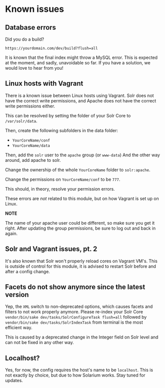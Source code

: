 # Known issues

## Database errors

Did you do a build?

`https://yourdomain.com/dev/build?flush=all`

It is known that the final index might throw a MySQL error.
This is expected at the moment, and sadly, unavoidable so far.
If you have a solution, we would love to hear from you!


## Linux hosts with Vagrant

There is a known issue between Linux hosts using Vagrant. Solr does not have
the correct write permissions, and Apache does not have the correct write permissions either.

This can be resolved by setting the folder of your Solr Core to `/var/solr/data`.

Then, create the following subfolders in the data folder:
- `YourCoreName/conf`
- `YourCoreName/data`

Then, add the `solr` user to the `apache` group (or `www-data`)
And the other way around, add apache to solr.

Change the ownership of the whole `YourCoreName` folder to `solr:apache`.

Change the permissions on `YourCoreName/conf` to be `777`.

This should, in theory, resolve your permission errors.

These errors are _not_ related to this module, but on how Vagrant is set up on Linux.

**NOTE**

The name of your apache user could be different, so make sure you get it right.
After updating the group permissions, be sure to log out and back in again.

## Solr and Vagrant issues, pt. 2

It's also known that Solr won't properly reload cores on Vagrant VM's. This is outside
of control for this module, it is advised to restart Solr before and after a config change.

## Facets do not show anymore since the latest version

Yep, the `XML` switch to non-deprecated options, which causes facets and filters to not work properly anymore.
Please re-index your Solr Core `vendor/bin/sake dev/tasks/SolrConfigureTask flush=all` followed
by `vendor/bin/sake dev/tasks/SolrIndexTask` from terminal is the most efficient way.

This is caused by a deprecated change in the Integer field on Solr level and can not be fixed in any
other way.

## Localhost?

Yes, for now, the config requires the host's name to be `localhost`. This is not exactly by choice,
but due to how Solarium works. Stay tuned for updates.
